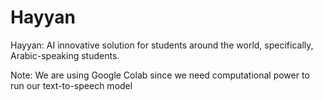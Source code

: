 # Hayyan
Hayyan: AI innovative solution for students around the world, specifically, Arabic-speaking students.             

Note: We are using Google Colab since we need computational power to run our text-to-speech model
